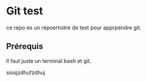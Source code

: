 # Git test

ce repo es un répoertoitre de test pour apprpendre git.

## Prérequis 

Il faut juste un terminal bash et git.

siosjzdhufzdhuj
